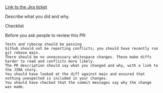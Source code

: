[Link to the Jira ticket](https://dsdmoj.atlassian.net/browse/EL-XXX)

Describe what you did and why.

Checklist

Before you ask people to review this PR:

    Tests and rubocop should be passing
    Github should not be reporting conflicts; you should have recently run git rebase main.
    There should be no unnecessary whitespace changes. These make diffs harder to read and conflicts more likely.
    The PR description should say what you changed and why, with a link to the JIRA story.
    You should have looked at the diff against main and ensured that nothing unexpected is included in your changes.
    You should have checked that the commit messages say why the change was made.
